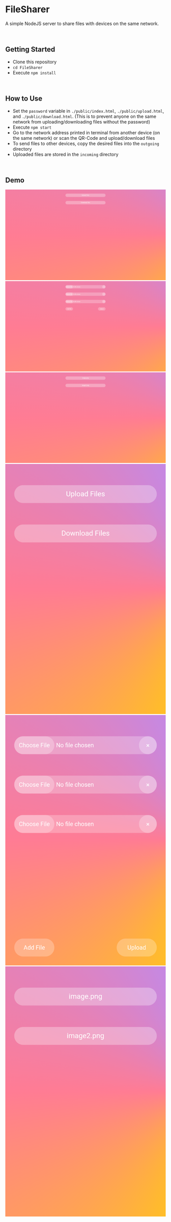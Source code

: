 # FileSharer
A simple NodeJS server to share files with devices on the same network.

<br>

## Getting Started
* Clone this repository
* `cd FileSharer`
* Execute `npm install`

<br>

## How to Use
* Set the `password` variable in `./public/index.html`, `./public/upload.html`, and `./public/download.html`. (This is to prevent anyone on the same network from uploading/downloading files without the password)
* Execute `npm start`
* Go to the network address printed in terminal from another device (on the same network) or scan the QR-Code and upload/download files
* To send files to other devices, copy the desired files into the `outgoing` directory
* Uploaded files are stored in the `incoming` directory

<br>

## Demo
![](demo/IMG_1.png)
![](demo/IMG_2.png)
![](demo/IMG_3.png)
![](demo/IMG_4.png)
![](demo/IMG_5.png)
![](demo/IMG_6.png)
